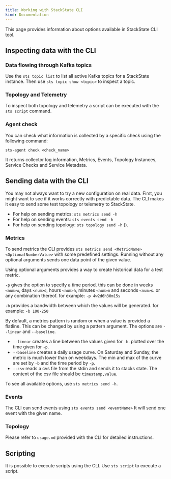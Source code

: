 ```yaml
---
title: Working with StackState CLI
kind: Documentation
---
```


This page provides information about options available in StackState CLI tool.

## Inspecting data with the CLI

###  Data flowing through Kafka topics

Use the `sts topic list` to list all active Kafka topics for a StackState instance. Then use `sts topic show <topic>` to inspect a topic.

###  Topology and Telemetry

To inspect both topology and telemetry a script can be executed with the `sts script` command.

### Agent check

You can check what information is collected by a specific check using the following command:

`sts-agent check <check_name>`

It returns collector log information, Metrics, Events, Topology Instances, Service Checks and Service Metadata.

## Sending data with the CLI

You may not always want to try a new configuration on real data. First, you might want to see if it works correctly with predictable data. The CLI makes it easy to send some test topology or telemetry to StackState.

* For help on sending metrics: `sts metrics send -h`
* For help on sending events: `sts events send -h`
* For help on sending topology: `sts topology send -h` ().

### Metrics

To send metrics the CLI provides `sts metrics send <MetricName> <OptionalNumberValue>` with some predefined settings. Running without any optional arguments sends one data point of the given value.

Using optional arguments provides a way to create historical data for a test metric.

`-p` gives the option to specify a time period. this can be done in weeks `<num>w`, days `<num>d`, hours `<num>h`, minutes `<num>m` and seconds `<num>s`. or any combination thereof. for example: `-p 4w2d6h30m15s`

`-b` provides a bandwidth between which the values will be generated. for example: `-b 100-250`

By default, a metrics pattern is random or when a value is provided a flatline. This can be changed by using a pattern argument. The options are `--linear` and `--baseline`.

* `--linear` creates a line between the values given for `-b`. plotted over the time given for `-p`.
* `--baseline` creates a daily usage curve. On Saturday and Sunday, the metric is much lower than on weekdays. The min and max of the curve are set by `-b` and the time period by `-p`.
* `--csv` reads a cvs file from the stdin and sends it to stacks state. The content of the csv file should be `timestamp,value`.

To see all available options, use `sts metrics send -h`.

### Events

The CLI can send events using `sts events send <eventName>` It will send one event with the given name.

### Topology

Please refer to `usage.md` provided with the CLI for detailed instructions.

## Scripting

It is possible to execute scripts using the CLI. Use `sts script` to execute a script.
